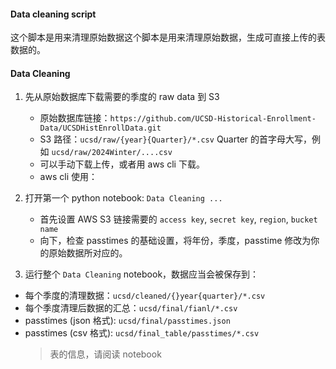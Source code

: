 #### Data cleaning script

这个脚本是用来清理原始数据这个脚本是用来清理原始数据，生成可直接上传的表数据的。

#### Data Cleaning

1. 先从原始数据库下载需要的季度的 raw data 到 S3

   - 原始数据库链接：`https://github.com/UCSD-Historical-Enrollment-Data/UCSDHistEnrollData.git`
   - S3 路径：`ucsd/raw/{year}{Quarter}/*.csv` Quarter 的首字母大写，例如 `ucsd/raw/2024Winter/....csv`
   - 可以手动下载上传，或者用 aws cli 下载。
   - aws cli 使用：

2. 打开第一个 python notebook: `Data Cleaning ...`

   - 首先设置 AWS S3 链接需要的 `access key`, `secret key`, `region`, `bucket name`
   - 向下，检查 passtimes 的基础设置，将年份，季度，passtime 修改为你的原始数据所对应的。

3. 运行整个 `Data Cleaning` notebook，数据应当会被保存到：

- 每个季度的清理数据：`ucsd/cleaned/{}year{quarter}/*.csv`
- 每个季度清理后数据的汇总：`ucsd/final/fianl/*.csv`
- passtimes (json 格式): `ucsd/final/passtimes.json`
- passtimes (csv 格式): `ucsd/final_table/passtimes/*.csv`
  > 表的信息，请阅读 notebook

####
